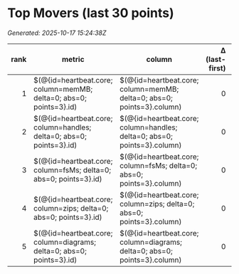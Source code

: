 # Top Movers (last 30 points)

_Generated: 2025-10-17 15:24:38Z_

| rank | metric | column | Δ (last-first) | points |
|---:|---|---|---:|---:|
| 1 | $(@{id=heartbeat.core; column=memMB; delta=0; abs=0; points=3}.id) | $(@{id=heartbeat.core; column=memMB; delta=0; abs=0; points=3}.column) | 0 | 3 |
| 2 | $(@{id=heartbeat.core; column=handles; delta=0; abs=0; points=3}.id) | $(@{id=heartbeat.core; column=handles; delta=0; abs=0; points=3}.column) | 0 | 3 |
| 3 | $(@{id=heartbeat.core; column=fsMs; delta=0; abs=0; points=3}.id) | $(@{id=heartbeat.core; column=fsMs; delta=0; abs=0; points=3}.column) | 0 | 3 |
| 4 | $(@{id=heartbeat.core; column=zips; delta=0; abs=0; points=3}.id) | $(@{id=heartbeat.core; column=zips; delta=0; abs=0; points=3}.column) | 0 | 3 |
| 5 | $(@{id=heartbeat.core; column=diagrams; delta=0; abs=0; points=3}.id) | $(@{id=heartbeat.core; column=diagrams; delta=0; abs=0; points=3}.column) | 0 | 3 |

